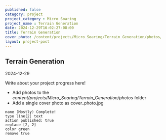 ```yaml
---
published: false
category: project
project_category : Micro Soaring
project_name : Terrain Generation
date: 2024-12-29T16:02:27-08:00
title: Terrain Generation
cover_photo: /content/projects/Micro_Soaring/Terrain_Generation/photos/cover_photo.jpg
layout: project-post
---
```


## Terrain Generation
2024-12-29


Write about your project progress here!

- Add photos to the *content/projects/Micro_Soaring/Terrain_Generation/photos* folder
- Add a single cover photo as cover_photo.jpg



```button
name (Mostly) Complete!
type line(2) text
action published: true
replace [2, 2]
color green
remove true
```
